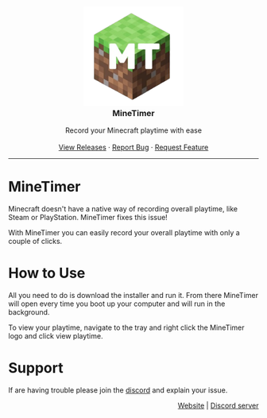 <!-- Project Logo -->
<h3 align="center">
<a href="/" style="text-decoration: none">
  <img src='https://github.com/Goofert42/MineTimer/blob/main/MineTimer-Icon-GitHub.png' width=200px>
  <br/>
  MineTimer
</a></h3>

<p align="center">
    Record your Minecraft playtime with ease
    <br />
    <br />
    <a href="https://github.com/Goofert42/MineTimer/releases">View Releases</a>
    ·
    <a href="https://github.com/Goofert42/MineTimer/issues">Report Bug</a>
    ·
    <a href="https://github.com/Goofert42/MineTimer/issues">Request Feature</a>
  </p>
</p>

-----
# MineTimer
Minecraft doesn't have a native way of recording overall playtime, like Steam or PlayStation. MineTimer fixes this issue! 

With MineTimer you can easily record your overall playtime with only a couple of clicks.

# How to Use
All you need to do is download the installer and run it. From there MineTimer will open every time you boot up your computer and will run in the background.

To view your playtime, navigate to the tray and right click the MineTimer logo and click view playtime.

# Support
If are having trouble please join the [discord](https://discord.gg/u3NDJycP5v) and explain your issue.

<div align="right">
  <a href="https://goofert.org/">Website</a> | <a href="https://discord.gg/u3NDJycP5v">Discord server</a>
</div>
